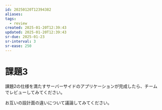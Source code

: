 ```yaml
---
id: 20250120T12394382
aliases: 
tags:
  - review
created: 2025-01-20T12:39:43
updated: 2025-01-20T12:39:43
sr-due: 2025-01-23
sr-interval: 3
sr-ease: 250
---
```

# 課題3

課題2の仕様を満たすサーバーサイドのアプリケーションが完成したら、チームでレビューしてみてください。

お互いの設計面の違いについて議論してみてください。


